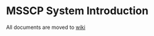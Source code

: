 # MSSCP System Introduction  
All documents are moved to [wiki](https://github.com/nanachi1027/backend_developer_showcase.wiki.git)
